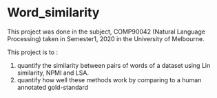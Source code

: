 # Word_similarity

This project was done in the subject, COMP90042 (Natural Language Processing) taken in Semester1, 2020 in the University of Melbourne.

This project is to :
1) quantify the similarity between pairs of words of a dataset using Lin similarity, NPMI and LSA.
2) quantify how well these methods work by comparing to a human annotated gold-standard
